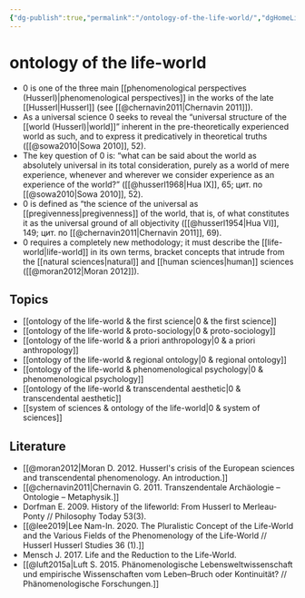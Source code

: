 ```yaml
---
{"dg-publish":true,"permalink":"/ontology-of-the-life-world/","dgHomeLink":false,"dgPassFrontmatter":false}
---
```


# ontology of the life-world
- 0 is one of the three main [[phenomenological perspectives (Husserl)|phenomenological perspectives]] in the works of the late [[Husserl|Husserl]] (see [[@chernavin2011|Chernavin 2011]]). 
- As a universal science 0 seeks to reveal the “universal structure of the [[world (Husserl)|world]]” inherent in the pre-theoretically experienced world as such, and to express it predicatively in theoretical truths ([[@sowa2010|Sowa 2010]], 52).
- The key question of 0 is: “what can be said about the world as absolutely universal in its total consideration, purely as a world of mere experience, whenever and wherever we consider experience as an experience of the world?” ([[@husserl1968|Hua IX]], 65; цит. по [[@sowa2010|Sowa 2010]], 52).
- 0 is defined as “the science of the universal as [[pregivenness|pregivenness]] of the world, that is, of what constitutes it as the universal ground of all objectivity ([[@husserl1954|Hua VI]], 149; цит. по [[@chernavin2011|Chernavin 2011]], 69).
- 0 requires a completely new methodology; it must describe the [[life-world|life-world]] in its own terms, bracket concepts that intrude from the [[natural sciences|natural]] and [[human sciences|human]] sciences ([[@moran2012|Moran 2012]]).

## Topics
- [[ontology of the life-world & the first science|0 & the first science]]
- [[ontology of the life-world & proto-sociology|0 & proto-sociology]]
- [[ontology of the life-world & a priori anthropology|0 & a priori anthropology]]
- [[ontology of the life-world & regional ontology|0 & regional ontology]]
- [[ontology of the life-world & phenomenological psychology|0 & phenomenological psychology]]
- [[ontology of the life-world & transcendental aesthetic|0 & transcendental aesthetic]]
- [[system of sciences & ontology of the life-world|0 & system of sciences]]



## Literature
- [[@moran2012|Moran D. 2012. Husserl's crisis of the European sciences and transcendental phenomenology. An introduction.]]
- [[@chernavin2011|Chernavin G. 2011. Transzendentale Archäologie – Ontologie – Metaphysik.]]
- Dorfman E. 2009. History of the lifeworld: From Husserl to Merleau-Ponty // Philosophy Today 53(3).
- [[@lee2019|Lee Nam-In. 2020. The Pluralistic Concept of the Life-World and the Various Fields of the Phenomenology of the Life-World // Husserl Husserl Studies 36 (1).]]
- Mensch J. 2017. Life and the Reduction to the Life-World.
- [[@luft2015a|Luft S. 2015. Phänomenologische Lebensweltwissenschaft und empirische Wissenschaften vom Leben–Bruch oder Kontinuität? // Phänomenologische Forschungen.]]



